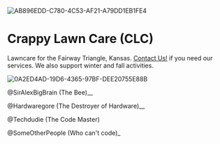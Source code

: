 

![AB896EDD-C780-4C53-AF21-A79DD1EB1FE4](https://user-images.githubusercontent.com/98426972/161321888-817820c0-5e99-472d-84a5-001144aa35d3.gif)
# Crappy Lawn Care (CLC)

Lawncare for the Fairway Triangle, Kansas. <a class="button" href="tel:911">Contact Us!<a> if you need our services.
We also support winter and fall activities.
  
  ![0A2ED4AD-19D6-4365-97BF-DEE20755E88B](https://user-images.githubusercontent.com/98426972/161281604-29c839c2-eae6-406f-ab0b-6f4d29fc99cd.gif)


@SirAlexBigBrain (The Bee)__
  
@Hardwaregore (The Destroyer of Hardware)__

@Techdudie (The Code Master)

@SomeOtherPeople (Who can't code)_

